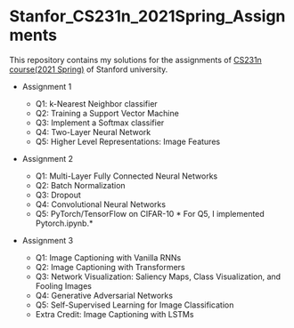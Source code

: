 # Stanfor_CS231n_2021Spring_Assignments

This repository contains my solutions for the assignments of [CS231n course(2021 Spring)](https://cs231n.github.io/) of Stanford university.

- Assignment 1
  - Q1: k-Nearest Neighbor classifier
  - Q2: Training a Support Vector Machine
  - Q3: Implement a Softmax classifier
  - Q4: Two-Layer Neural Network
  - Q5: Higher Level Representations: Image Features

- Assignment 2
  - Q1: Multi-Layer Fully Connected Neural Networks
  - Q2: Batch Normalization
  - Q3: Dropout
  - Q4: Convolutional Neural Networks
  - Q5: PyTorch/TensorFlow on CIFAR-10
           *    For Q5, I implemented Pytorch.ipynb.*

- Assignment 3
  - Q1: Image Captioning with Vanilla RNNs
  - Q2: Image Captioning with Transformers
  - Q3: Network Visualization: Saliency Maps, Class Visualization, and Fooling Images
  - Q4: Generative Adversarial Networks
  - Q5: Self-Supervised Learning for Image Classification
  - Extra Credit: Image Captioning with LSTMs
